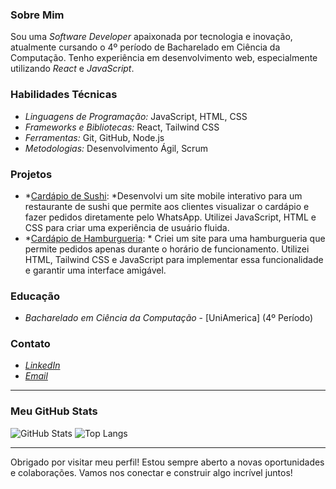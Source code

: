 ### Sobre Mim
Sou uma *Software Developer* apaixonada por tecnologia e inovação, atualmente cursando o 4º período de Bacharelado em Ciência da Computação. Tenho experiência em desenvolvimento web, especialmente utilizando *React* e *JavaScript*.

### Habilidades Técnicas
- *Linguagens de Programação:* JavaScript, HTML, CSS
- *Frameworks e Bibliotecas:* React, Tailwind CSS
- *Ferramentas:* Git, GitHub, Node.js
- *Metodologias:* Desenvolvimento Ágil, Scrum

### Projetos
- *[Cardápio de Sushi](https://niihdfr.github.io/sushi-cardapio/): *Desenvolvi um site mobile interativo para um restaurante de sushi que permite aos clientes visualizar o cardápio e fazer pedidos diretamente pelo WhatsApp. Utilizei JavaScript, HTML e CSS para criar uma experiência de usuário fluida.
- *[Cardápio de Hamburgueria](https://niihdfr.github.io/cardapio-hamb/): * Criei um site para uma hamburgueria que permite pedidos apenas durante o horário de funcionamento. Utilizei HTML, Tailwind CSS e JavaScript para implementar essa funcionalidade e garantir uma interface amigável.

### Educação
- *Bacharelado em Ciência da Computação* - [UniAmerica] (4º Período)

### Contato
- [*LinkedIn*](https://www.linkedin.com/in/nirmala-fonseca-a577b3255/)
- [*Email*](ninadevireis@gmail.com)

---

### Meu GitHub Stats
![GitHub Stats](https://github-readme-stats.vercel.app/api?username=niihdfr&show_icons=true&theme=radical)
![Top Langs](https://github-readme-stats.vercel.app/api/top-langs/?username=niihdfr&layout=compact&theme=radical)

---

Obrigado por visitar meu perfil! Estou sempre aberto a novas oportunidades e colaborações. Vamos nos conectar e construir algo incrível juntos!

